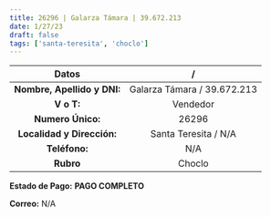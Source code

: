```yaml
---
title: 26296 | Galarza Támara | 39.672.213
date: 1/27/23
draft: false
tags: ['santa-teresita', 'choclo']
---
```


|          **Datos**          |              /              |
|:---------------------------:|:---------------------------:|
| **Nombre, Apellido y DNI:** | Galarza Támara / 39.672.213 |
|          **V o T:**         |           Vendedor          |
|      **Numero Único:**      |            26296            |
|  **Localidad y Dirección:** |     Santa Teresita / N/A    |
|        **Teléfono:**        |             N/A             |
|          **Rubro**          |            Choclo           |

**Estado de Pago:** **PAGO COMPLETO**

**Correo:** N/A
